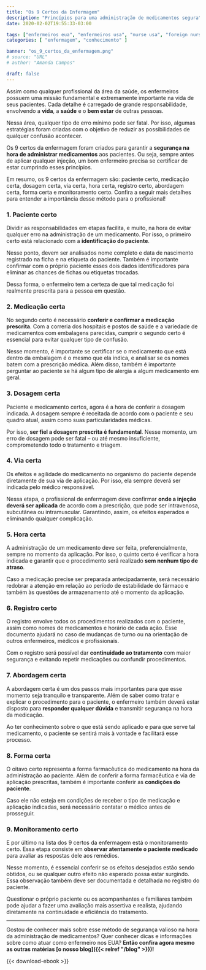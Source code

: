```yaml
---
title: "Os 9 Certos da Enfermagem"
description: "Princípios para uma administração de medicamentos segura"
date: 2020-02-02T19:55:33-03:00

tags: ["enfermeiros eua", "enfermeiros usa", "nurse usa", "foreign nurses", "home care"]
categories: [ "enfermagem", "conhecimento" ]

banner: "os_9_certos_da_enfermagem.png"
# source: "URL"
# author: "Amanda Campos"

draft: false
---
```


Assim como qualquer profissional da área da saúde, os enfermeiros possuem uma missão fundamental e extremamente importante na vida de seus pacientes. Cada detalhe é carregado de grande responsabilidade, envolvendo a **vida**, a **saúde** e o **bem estar** de outras pessoas.

Nessa área, qualquer tipo de erro mínimo pode ser fatal. Por isso, algumas estratégias foram criadas com o objetivo de reduzir as possibilidades de qualquer confusão acontecer.

Os 9 certos da enfermagem foram criados para garantir a **segurança na hora de administrar medicamentos** aos pacientes. Ou seja, sempre antes de aplicar qualquer injeção, um bom enfermeiro precisa se certificar de estar cumprindo esses princípios.

Em resumo, os 9 certos da enfermagem são: paciente certo, medicação certa, dosagem certa, via certa, hora certa, registro certo, abordagem certa, forma certa e monitoramento certo. Confira a seguir mais detalhes para entender a importância desse método para o profissional!

### 1. Paciente certo

Dividir as responsabilidades em etapas facilita, e muito, na hora de evitar qualquer erro na administração de um medicamento. Por isso, o primeiro certo está relacionado com a **identificação do paciente**.

Nesse ponto, devem ser analisados nome completo e data de nascimento registrado na ficha e na etiqueta do paciente. Também é importante confirmar com o próprio paciente esses dois dados identificadores para eliminar as chances de fichas ou etiquetas trocadas.

Dessa forma, o enfermeiro tem a certeza de que tal medicação foi realmente prescrita para a pessoa em questão.

### 2. Medicação certa

No segundo certo é necessário **conferir e confirmar a medicação prescrita**. Com a correria dos hospitais e postos de saúde e a variedade de medicamentos com embalagens parecidas, cumprir o segundo certo é essencial para evitar qualquer tipo de confusão.

Nesse momento, é importante se certificar se o medicamento que está dentro da embalagem é o mesmo que ela indica, e analisar se os nomes batem com a prescrição médica. Além disso, também é importante perguntar ao paciente se há algum tipo de alergia a algum medicamento em geral.

### 3. Dosagem certa

Paciente e medicamento certos, agora é a hora de conferir a dosagem indicada. A dosagem sempre é receitada de acordo com o paciente e seu quadro atual, assim como suas particularidades médicas.

Por isso, **ser fiel a dosagem prescrita é fundamental**. Nesse momento, um erro de dosagem pode ser fatal – ou até mesmo insuficiente, comprometendo todo o tratamento e triagem.

### 4. Via certa

Os efeitos e agilidade do medicamento no organismo do paciente depende diretamente de sua via de aplicação. Por isso, ela sempre deverá ser indicada pelo médico responsável.

Nessa etapa, o profissional de enfermagem deve confirmar **onde a injeção deverá ser aplicada** de acordo com a prescrição, que pode ser intravenosa, subcutânea ou intramuscular. Garantindo, assim, os efeitos esperados e eliminando qualquer complicação.

### 5. Hora certa

A administração de um medicamento deve ser feita, preferencialmente, sempre no momento da aplicação. Por isso, o quinto certo é verificar a hora indicada e garantir que o procedimento será realizado **sem nenhum tipo de atraso**.

Caso a medicação precise ser preparada antecipadamente, será necessário redobrar a atenção em relação ao período de estabilidade do fármaco e também às questões de armazenamento até o momento da aplicação.

### 6. Registro certo

O registro envolve todos os procedimentos realizados com o paciente, assim como nomes de medicamentos e horário de cada ação. Esse documento ajudará no caso de mudanças de turno ou na orientação de outros enfermeiros, médicos e profissionais.

Com o registro será possível dar **continuidade ao tratamento** com maior segurança e evitando repetir medicações ou confundir procedimentos.

### 7. Abordagem certa

A abordagem certa é um dos passos mais importantes para que esse momento seja tranquilo e transparente. Além de saber como tratar e explicar o procedimento para o paciente, o enfermeiro também deverá estar disposto para **responder qualquer dúvida** e transmitir segurança na hora da medicação.

Ao ter conhecimento sobre o que está sendo aplicado e para que serve tal medicamento, o paciente se sentirá mais à vontade e facilitará esse processo.

### 8. Forma certa

O oitavo certo representa a forma farmacêutica do medicamento na hora da administração ao paciente. Além de conferir a forma farmacêutica e via de aplicação prescritas, também é importante conferir as **condições do paciente**.

Caso ele não esteja em condições de receber o tipo de medicação e aplicação indicadas, será necessário contatar o médico antes de prosseguir.

### 9. Monitoramento certo

E por último na lista dos 9 certos da enfermagem está o monitoramento certo. Essa etapa consiste em **observar atentamente o paciente medicado** para avaliar as respostas dele aos remédios.

Nesse momento, é essencial conferir se os efeitos desejados estão sendo obtidos, ou se qualquer outro efeito não esperado possa estar surgindo. Essa observação também deve ser documentada e detalhada no registro do paciente.

Questionar o próprio paciente ou os acompanhantes e familiares também pode ajudar a fazer uma avaliação mais assertiva e realista, ajudando diretamente na continuidade e eficiência do tratamento.

---

Gostou de conhecer mais sobre esse método de segurança valioso na hora da administração de medicamentos? Quer conhecer dicas e informações sobre como atuar como enfermeiro nos EUA? **Então confira agora mesmo as outras matérias [o nosso blog]({{< relref "/blog" >}})!**

{{< download-ebook >}}
